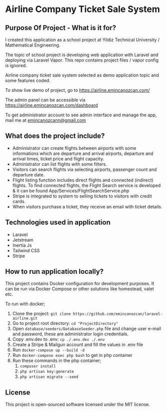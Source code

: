 # Airline Company Ticket Sale System

## Purpose Of Project - What is it for? 
I created this application as a school project at Yildiz Technical University / Mathematical Engineering.

The topic of school project is developing web application with Laravel and deploying via Laravel Vapor. This repo contains project files / vapor config is ignored.

Airline company ticket sale system selected as demo application topic and some features coded.

To show live demo of project, go to https://airline.emincanozcan.com/

The admin panel can be accessible via https://airline.emincanozcan.com/dashboard

To get administrator account to see admin interface and manage the app, mail me at emincanozcann@gmail.com
## What does the project include?
* Administrator can create flights between airports with some informations which are departure and arrival airports, departure and arrival times, ticket price and flight capacity.
* Administrator can list flights with some filters.
* Visitors can search flights via selecting airports, passenger count and departure date.
* Flight listing function includes direct flights and connected (indirect) flights. To find connected flights, the Flight Search service is developed & it can be found App/Services/FlightSearchService.php 
* Stripe is integrated to system to selling tickets to visitors with credit cards.
* When visitors purchase a ticket, they receive an email with ticket details.
## Technologies used in application
* Laravel
* Jetstream
* Inertia Js
* Tailwind CSS
* Stripe
## How to run application locally?
This project contains Docker configuration for development purposes. It can be run via Docker Compose or other solutions like homestead, valet etc.

To run with docker;

1. Clone the project: `git clone https://github.com/emincanozcan/laravel-airline.git`
2. Go to project root directory: `cd "ProjectDirectory"` 
3. Open `database/seeders/DatabaseSeeder.php` file and change user e-mail and password, these are administrator login credentials.
4. Copy .env.dev to .env: `cp ./.env.dev ./.env`
5. Create a Stripe & Mailgun account and fill the values in .env file
6. Run `docker-compose up --build -d`
7. Run `docker-compose exec php bash` to get in php container
8. Run these commands in the php container;
   1. `composer install`
   2. `php artisan key:generate`
   3. `php artisan migrate --seed`

## License
This project is open-sourced software licensed under the MIT license.

